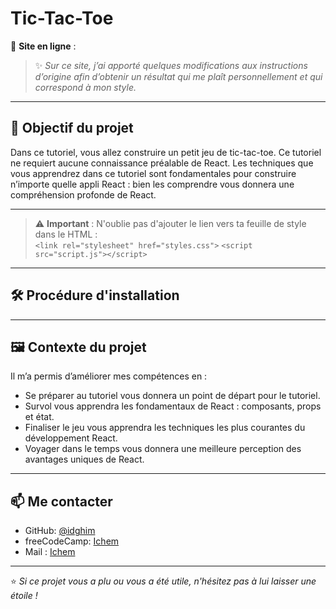 # Tic-Tac-Toe

🔗 **Site en ligne** : []()

> ✨ *Sur ce site, j’ai apporté quelques modifications aux instructions d’origine afin d’obtenir un résultat qui me plaît personnellement et qui correspond à mon style.*

---

## 🎯 Objectif du projet

Dans ce tutoriel, vous allez construire un petit jeu de tic-tac-toe. Ce tutoriel ne requiert aucune connaissance préalable de React. Les techniques que vous apprendrez dans ce tutoriel sont fondamentales pour construire n’importe quelle appli React : bien les comprendre vous donnera une compréhension profonde de React.

---

> ⚠️ **Important** : N'oublie pas d'ajouter le lien vers ta feuille de style dans le HTML :  
> `<link rel="stylesheet" href="styles.css">`
> `<script src="script.js"></script>`

---

## 🛠️ Procédure d'installation



---

## 🖼️ Contexte du projet


Il m’a permis d’améliorer mes compétences en :

- Se préparer au tutoriel vous donnera un point de départ pour le tutoriel.
- Survol vous apprendra les fondamentaux de React : composants, props et état.
- Finaliser le jeu vous apprendra les techniques les plus courantes du développement React.
- Voyager dans le temps vous donnera une meilleure perception des avantages uniques de React.


---

## 📫 Me contacter

- GitHub: [@idghim](https://github.com/idghim)  
- freeCodeCamp: [Ichem](https://www.freecodecamp.org/IchemD)
- Mail : [Ichem](ichemdghim@gmail.com)

---

⭐ *Si ce projet vous a plu ou vous a été utile, n'hésitez pas à lui laisser une étoile !*
